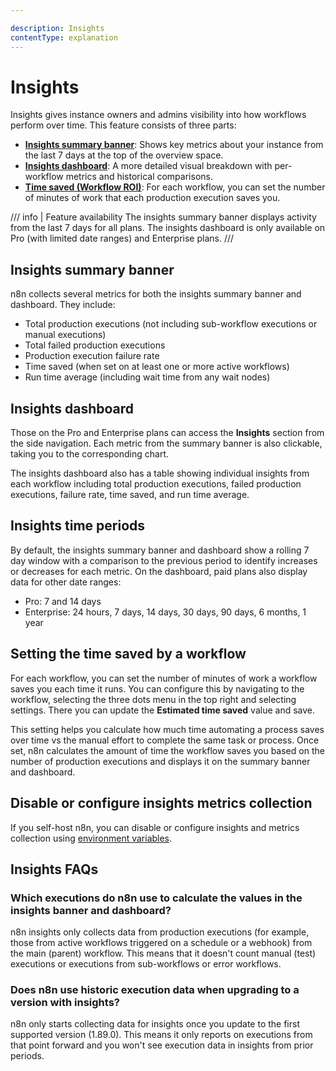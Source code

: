 ```yaml
---

description: Insights
contentType: explanation
---
```


# Insights

Insights gives instance owners and admins visibility into how workflows perform over time. This feature consists of three parts:

- [**Insights summary banner**](#insights-summary-banner): Shows key metrics about your instance from the last 7 days at the top of the overview space.
- [**Insights dashboard**](#insights-dashboard): A more detailed visual breakdown with per-workflow metrics and historical comparisons.
- [**Time saved (Workflow ROI)**](#setting-the-time-saved-by-a-workflow): For each workflow, you can set the number of minutes of work that each production execution saves you.

/// info | Feature availability
The insights summary banner displays activity from the last 7 days for all plans. The insights dashboard is only available on Pro (with limited date ranges) and Enterprise plans. 
///

## Insights summary banner

n8n collects several metrics for both the insights summary banner and dashboard. They include:

- Total production executions (not including sub-workflow executions or manual executions)
- Total failed production executions
- Production execution failure rate
- Time saved (when set on at least one or more active workflows)
- Run time average (including wait time from any wait nodes)

## Insights dashboard

Those on the Pro and Enterprise plans can access the **Insights** section from the side navigation. Each metric from the summary banner is also clickable, taking you to the corresponding chart.

The insights dashboard also has a table showing individual insights from each workflow including total production executions, failed production executions, failure rate, time saved, and run time average. 

## Insights time periods

By default, the insights summary banner and dashboard show a rolling 7 day window with a comparison to the previous period to identify increases or decreases for each metric. On the dashboard, paid plans also display data for other date ranges:

- Pro: 7 and 14 days
- Enterprise: 24 hours, 7 days, 14 days, 30 days, 90 days, 6 months, 1 year

## Setting the time saved by a workflow

For each workflow, you can set the number of minutes of work a workflow saves you each time it runs. You can configure this by navigating to the workflow, selecting the three dots menu in the top right and selecting settings. There you can update the **Estimated time saved** value and save. 

This setting helps you calculate how much time automating a process saves over time vs the manual effort to complete the same task or process. Once set, n8n calculates the amount of time the workflow saves you based on the number of production executions and displays it on the summary banner and dashboard.

## Disable or configure insights metrics collection

If you self-host n8n, you can disable or configure insights and metrics collection using [environment variables](/hosting/configuration/environment-variables/insights.md).

## Insights FAQs
<!-- vale from-microsoft.HeadingPunctuation = NO -->

### Which executions do n8n use to calculate the values in the insights banner and dashboard?

n8n insights only collects data from production executions (for example, those from active workflows triggered on a schedule or a webhook) from the main (parent) workflow. This means that it doesn't count manual (test) executions or executions from sub-workflows or error workflows.

### Does n8n use historic execution data when upgrading to a version with insights?

n8n only starts collecting data for insights once you update to the first supported version (1.89.0). This means it only reports on executions from that point forward and you won't see execution data in insights from prior periods.
